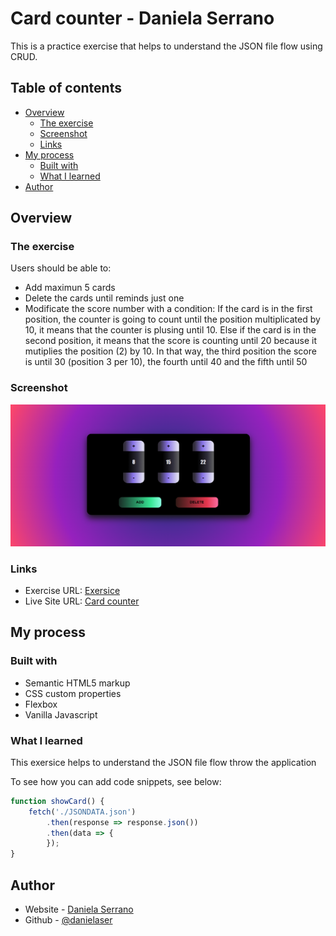 # Card counter - Daniela Serrano

This is a practice exercise that helps to understand the JSON file flow using CRUD. 

## Table of contents

- [Overview](#overview)
  - [The exercise](#the-exercise)
  - [Screenshot](#screenshot)
  - [Links](#links)
- [My process](#my-process)
  - [Built with](#built-with)
  - [What I learned](#what-i-learned)
- [Author](#author)

## Overview

### The exercise

Users should be able to:

- Add maximun 5 cards
- Delete the cards until reminds just one
- Modificate the score number with a condition: If the card is in the first position, the counter is going to count until the position multiplicated by 10, it means that the counter is plusing until 10. Else if the card is in the second position, it means that the score is counting until 20 because it mutiplies the position (2) by 10. In that way, the third position the score is until 30 (position 3 per 10), the fourth until 40 and the fifth until 50 

### Screenshot

![](./Screenshot.png)

### Links

- Exercise URL: [Exersice](https://github.com/danielaser/card-counter)
- Live Site URL: [Card counter](https://your-live-site-url.com)

## My process

### Built with

- Semantic HTML5 markup
- CSS custom properties
- Flexbox
- Vanilla Javascript

### What I learned

This exersice helps to understand the JSON file flow throw the application

To see how you can add code snippets, see below:

```js
function showCard() {
    fetch('./JSONDATA.json')
        .then(response => response.json())
        .then(data => {
        });
}
```

## Author

- Website - [Daniela Serrano](https://danielaser.github.io/)
- Github - [@danielaser](https://github.com/danielaser)

